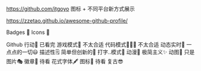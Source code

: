 https://github.com/itgoyo      图标 + 不同平台新方式展示


https://zzetao.github.io/awesome-github-profile/   




Badges 🎫
Icons 🎯

Github 行动🤖      已看完
游戏模式🚀         不太合适
代码模式👨🏽‍💻         不太合适
动态实时💫
一点点的一切😃
描述性🗒
简单但创新的🤗
打字..模式🎰
动漫👾
极简主义✨
动图👻
只是图片🎭
徽章🎫             待看
花式字体🖋
图标🎯             待看
复古😎